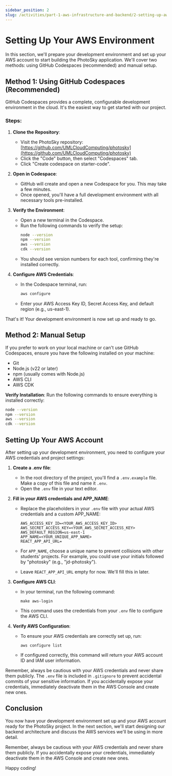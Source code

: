 ```yaml
---
sidebar_position: 2
slug: /activities/part-1-aws-infrastructure-and-backend/2-setting-up-aws-environment
---
```


# Setting Up Your AWS Environment

In this section, we'll prepare your development environment and set up your AWS account to start building the PhotoSky application. We'll cover two methods: using GitHub Codespaces (recommended) and manual setup.

## Method 1: Using GitHub Codespaces (Recommended)

GitHub Codespaces provides a complete, configurable development environment in the cloud. It's the easiest way to get started with our project.

### Steps:

1. **Clone the Repository**:
   - Visit the PhotoSky repository: [https://github.com/UMLCloudComputing/photosky](https://github.com/UMLCloudComputing/photosky)
   - Click the "Code" button, then select "Codespaces" tab.
   - Click "Create codespace on starter-code".

2. **Open in Codespace**:
   - GitHub will create and open a new Codespace for you. This may take a few minutes.
   - Once opened, you'll have a full development environment with all necessary tools pre-installed.

3. **Verify the Environment**:
   - Open a new terminal in the Codespace.
   - Run the following commands to verify the setup:
     ```bash
     node --version
     npm --version
     aws --version
     cdk --version
     ```
   - You should see version numbers for each tool, confirming they're installed correctly.

4. **Configure AWS Credentials**:
   - In the Codespace terminal, run:
     ```bash
     aws configure
     ```
   - Enter your AWS Access Key ID, Secret Access Key, and default region (e.g., us-east-1).

That's it! Your development environment is now set up and ready to go.

## Method 2: Manual Setup

If you prefer to work on your local machine or can't use GitHub Codespaces, ensure you have the following installed on your machine:
- Git
- Node.js (v22 or later)
- npm (usually comes with Node.js)
- AWS CLI
- AWS CDK

**Verify Installation**:
Run the following commands to ensure everything is installed correctly:
```bash
node --version
npm --version
aws --version
cdk --version
```

## Setting Up Your AWS Account

After setting up your development environment, you need to configure your AWS credentials and project settings:

1. **Create a .env file**:
   - In the root directory of the project, you'll find a `.env.example` file. Make a copy of this file and name it `.env`.
   - Open the `.env` file in your text editor.

2. **Fill in your AWS credentials and APP_NAME**:
   - Replace the placeholders in your `.env` file with your actual AWS credentials and a custom APP_NAME:

     ```
     AWS_ACCESS_KEY_ID=<YOUR_AWS_ACCESS_KEY_ID>
     AWS_SECRET_ACCESS_KEY=<YOUR_AWS_SECRET_ACCESS_KEY>
     AWS_DEFAULT_REGION=us-east-1
     APP_NAME=<YOUR_UNIQUE_APP_NAME>
     REACT_APP_API_URL=
     ```

   - For `APP_NAME`, choose a unique name to prevent collisions with other students' projects. For example, you could use your initials followed by "photosky" (e.g., "jd-photosky").
   - Leave `REACT_APP_API_URL` empty for now. We'll fill this in later.

3. **Configure AWS CLI**:
   - In your terminal, run the following command:
     ```
     make aws-login
     ```
   - This command uses the credentials from your `.env` file to configure the AWS CLI.

4. **Verify AWS Configuration**:
   - To ensure your AWS credentials are correctly set up, run:
     ```
     aws configure list
     ```
   - If configured correctly, this command will return your AWS account ID and IAM user information.

Remember, always be cautious with your AWS credentials and never share them publicly. The `.env` file is included in `.gitignore` to prevent accidental commits of your sensitive information. If you accidentally expose your credentials, immediately deactivate them in the AWS Console and create new ones.

## Conclusion

You now have your development environment set up and your AWS account ready for the PhotoSky project. In the next section, we'll start designing our backend architecture and discuss the AWS services we'll be using in more detail.

Remember, always be cautious with your AWS credentials and never share them publicly. If you accidentally expose your credentials, immediately deactivate them in the AWS Console and create new ones.

Happy coding!